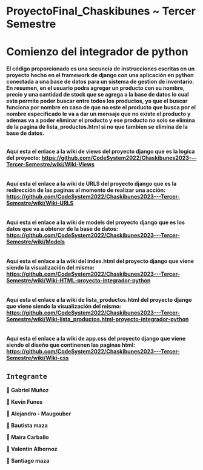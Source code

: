 # ProyectoFinal_Chaskibunes ~ Tercer Semestre

<h1>Comienzo del integrador de python</h1>
<strong>El código proporcionado es una secuncia de instrucciones escritas en un proyecto hecho en el framework de django con una aplicación en python conectada a una base de datos para un sistema de gestion de inventario. En resumen, en el usuario podra agregar un producto con su nombre, precio y una cantidad de stock que se agrega a la base de datos lo cual esto permite poder buscar entre todos los productos, ya que el buscar funciona por nombre en caso de que no este el producto que busca por el nombre especificado le va a dar un mensaje que no existe el producto y ademas va a poder eliminar el producto y ese producto no solo se elimina de la pagina de lista_productos.html si no que tambien se elimina de la base de datos.</strong>


<br><strong>
Aquí esta el enlace a la wiki de views del proyecto django que es la logica del proyecto: https://github.com/CodeSystem2022/Chaskibunes2023---Tercer-Semestre/wiki/Wiki-Views</br></strong>
<br><strong>
<br><strong>
Aquí esta el enlace a la wiki de URLS del proyecto django que es la redirección de las paginas al momento de realizar una acción: https://github.com/CodeSystem2022/Chaskibunes2023---Tercer-Semestre/wiki/Wiki-URLS</br></strong>
<br><strong>
<br><strong>
Aquí esta el enlace a la wiki de models del proyecto django que es los datos que va a obtener de la base de datos: https://github.com/CodeSystem2022/Chaskibunes2023---Tercer-Semestre/wiki/Models</br></strong>
<br><strong>
<br><strong>
Aquí esta el enlace a la wiki del index.html del proyecto django que viene siendo la visualización del mismo: https://github.com/CodeSystem2022/Chaskibunes2023---Tercer-Semestre/wiki/Wiki-HTML-proyecto-integrador-python</br></strong>
<br><strong>
<br><strong>
Aquí esta el enlace a la wiki de lista_productos.html del proyecto django que viene siendo la visualización del mismo: https://github.com/CodeSystem2022/Chaskibunes2023---Tercer-Semestre/wiki/Wiki-lista_productos.html-proyecto-integrador-python</br></strong>
<br><strong>
<br><strong>
Aquí esta el enlace a la wiki de app.css del proyecto django que viene siendo el diseño que continenen las paginas html: https://github.com/CodeSystem2022/Chaskibunes2023---Tercer-Semestre/wiki/Wiki-css</br></strong>

## `Integrante`

:large_orange_diamond:  Gabriel Muñoz

:large_orange_diamond:  Kevin Funes  

:large_orange_diamond:  Alejandro - Maugouber

:large_orange_diamond:  Bautista maza

:large_orange_diamond:  Maira Carballo

:large_orange_diamond:  Valentin Albornoz

:large_orange_diamond:  Santiago maza
